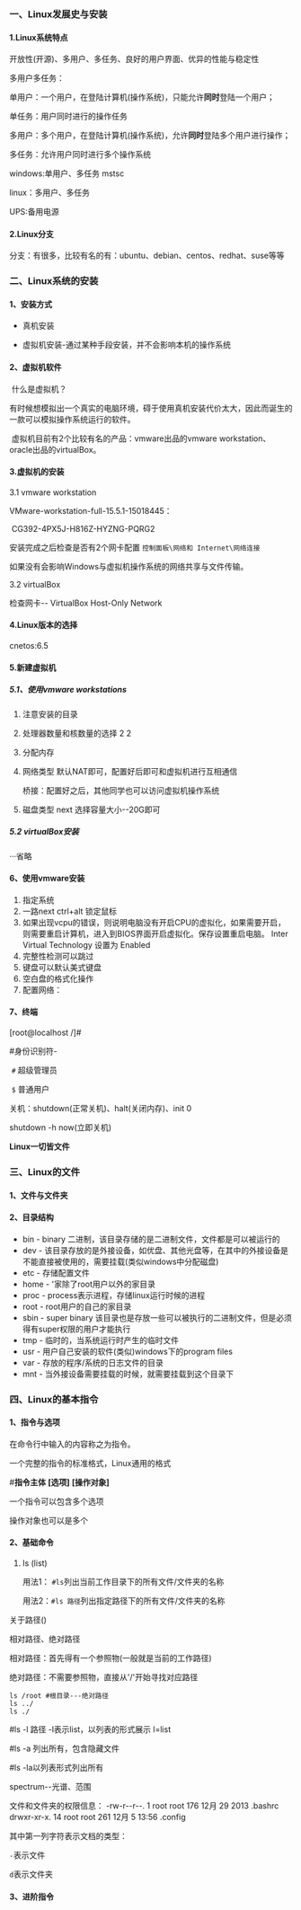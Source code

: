 ### 一、Linux发展史与安装

#### 1.Linux系统特点

开放性(开源)、多用户、多任务、良好的用户界面、优异的性能与稳定性

多用户多任务：

单用户：一个用户，在登陆计算机(操作系统)，只能允许**同时**登陆一个用户；

单任务：用户同时进行的操作任务

多用户：多个用户，在登陆计算机(操作系统)，允许**同时**登陆多个用户进行操作；

多任务：允许用户同时进行多个操作系统



windows:单用户、多任务 mstsc

linux：多用户、多任务



UPS:备用电源

#### 2.Linux分支

分支：有很多，比较有名的有：ubuntu、debian、centos、redhat、suse等等

### 二、Linux系统的安装

#### 1、安装方式

- 真机安装

- 虚拟机安装-通过某种手段安装，并不会影响本机的操作系统

#### 2、虚拟机软件

​	什么是虚拟机？

​	有时候想模拟出一个真实的电脑环境，碍于使用真机安装代价太大，因此而诞生的一款可以模拟操作系统运行的软件。

​	虚拟机目前有2个比较有名的产品：vmware出品的vmware workstation、oracle出品的virtualBox。

#### 3.虚拟机的安装

3.1 vmware workstation

 VMware-workstation-full-15.5.1-15018445：

​		CG392-4PX5J-H816Z-HYZNG-PQRG2  

安装完成之后检查是否有2个网卡配置 `控制面板\网络和 Internet\网络连接`

如果没有会影响Windows与虚拟机操作系统的网络共享与文件传输。

3.2 virtualBox

检查网卡-- VirtualBox Host-Only Network

#### 4.Linux版本的选择

cnetos:6.5

#### 5.新建虚拟机

##### 5.1、使用vmware workstations

1. 注意安装的目录

2. 处理器数量和核数量的选择 2  2 

3. 分配内存

4. 网络类型 默认NAT即可，配置好后即可和虚拟机进行互相通信

   桥接：配置好之后，其他同学也可以访问虚拟机操作系统

5. 磁盘类型 next 选择容量大小--20G即可

##### 5.2 virtualBox安装

···省略

#### 6、使用vmware安装

1. 指定系统
2. 一路next     ctrl+alt 锁定鼠标
3. 如果出现vcpu的错误，则说明电脑没有开启CPU的虚拟化，如果需要开启，则需要重启计算机，进入到BIOS界面开启虚拟化。保存设置重启电脑。 Inter Virtual Technology 设置为 Enabled
4. 完整性检测可以跳过
5. 键盘可以默认美式键盘
6. 空白盘的格式化操作
7. 配置网络：

#### 7、终端

[root@localhost /]#

#身份识别符-

​	`#`  超级管理员

​	`$`  普通用户

关机：shutdown(正常关机)、halt(关闭内存)、init 0

shutdown -h now(立即关机)

**Linux一切皆文件**

### 三、Linux的文件

#### 1、文件与文件夹

#### 2、目录结构

- bin - binary 二进制，该目录存储的是二进制文件，文件都是可以被运行的
- dev - 该目录存放的是外接设备，如优盘、其他光盘等，在其中的外接设备是不能直接被使用的，需要挂载(类似windows中分配磁盘)
- etc - 存储配置文件
- home - '家除了root用户以外的家目录
- proc - process表示进程，存储linux运行时候的进程
- root - root用户的自己的家目录
- sbin - super binary 该目录也是存放一些可以被执行的二进制文件，但是必须得有super权限的用户才能执行
- tmp - 临时的，当系统运行时产生的临时文件
- usr - 用户自己安装的软件(类似)windows下的program files
- var - 存放的程序/系统的日志文件的目录
- mnt - 当外接设备需要挂载的时候，就需要挂载到这个目录下

### 四、Linux的基本指令

#### 1、指令与选项

在命令行中输入的内容称之为指令。

一个完整的指令的标准格式，Linux通用的格式

#**指令主体**  **[选项]** **[操作对象]**

一个指令可以包含多个选项

操作对象也可以是多个

#### 2、基础命令

1. ls (list)

   用法1： `#ls`列出当前工作目录下的所有文件/文件夹的名称

   用法2：`#ls 路径`列出指定路径下的所有文件/文件夹的名称

关于路径()

相对路径、绝对路径

相对路径：首先得有一个参照物(一般就是当前的工作路径)

绝对路径：不需要参照物，直接从'/'开始寻找对应路径

```shell
ls /root #根目录---绝对路径
ls ../
ls ./
```

#ls -l 路径 -l表示list，以列表的形式展示 l=list

#ls -a 列出所有，包含隐藏文件

#ls -la以列表形式列出所有

spectrum--光谱、范围

文件和文件夹的权限信息：
-rw-r--r--.  1 root root  176 12月 29 2013 .bashrc
drwxr-xr-x. 14 root root  261 12月  5 13:56 .config

其中第一列字符表示文档的类型：

`-`表示文件

`d`表示文件夹

#### 3、进阶指令